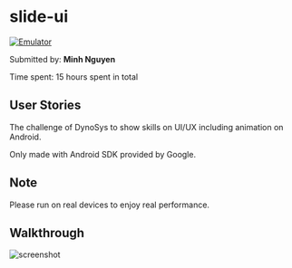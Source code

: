 # slide-ui

[![Emulator](https://img.shields.io/badge/Emulator-Preview-brightgreen.svg)](https://appetize.io/embed/uwk70325wxzkpwr3p7vwqfgj4r?device=nexus5&scale=75&orientation=portrait&osVersion=7.0)

Submitted by: **Minh Nguyen**

Time spent: 15 hours spent in total

## User Stories
The challenge of DynoSys to show skills on UI/UX including animation on Android.

Only made with Android SDK provided by Google.

## Note
Please run on real devices to enjoy real performance.

## Walkthrough
  ![screenshot](slide.gif)

